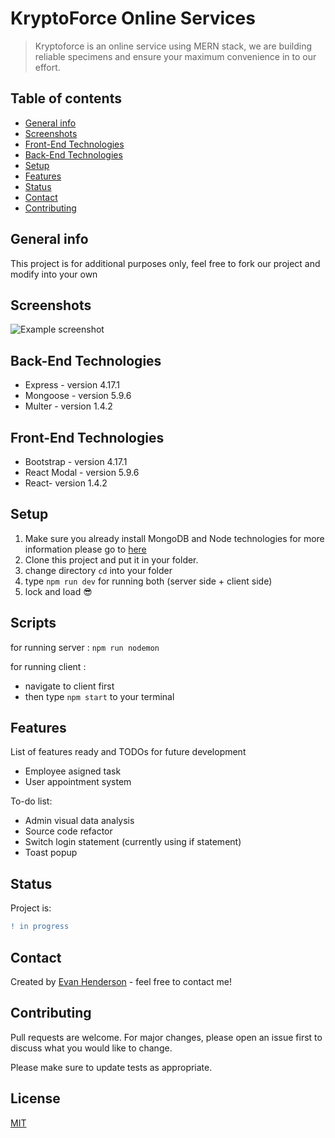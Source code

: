 # KryptoForce Online Services
> Kryptoforce is an online service using MERN stack, we are building reliable specimens and ensure your maximum convenience in to our effort.

## Table of contents
* [General info](#general-info)
* [Screenshots](#screenshots)
* [Front-End Technologies](#frontEndTechnologies)
* [Back-End Technologies](#backEndTechnologies)
* [Setup](#setup)
* [Features](#features)
* [Status](#status)
* [Contact](#contact)
* [Contributing](#contributing)

## General info
This project is for additional purposes only, feel free to fork our project and modify into your own

## Screenshots
![Example screenshot](./img/screenshot.png)

## Back-End Technologies
* Express - version 4.17.1
* Mongoose - version 5.9.6
* Multer - version 1.4.2

## Front-End Technologies
* Bootstrap - version 4.17.1
* React Modal - version 5.9.6
* React- version 1.4.2

## Setup
1. Make sure you already install MongoDB and Node technologies for more information please go to [here](https://www.learn2crack.com/2014/04/setup-node-js-and-mongodb.html)
2. Clone this project and put it in your folder.
3. change directory `cd` into your folder
4. type `npm run dev` for running both (server side + client side)
5. lock and load :sunglasses:

## Scripts
for running server :
`npm run nodemon`

for running client :
 - navigate to client first
 - then type `npm start` to your terminal

## Features
List of features ready and TODOs for future development
* Employee asigned task
* User appointment system

To-do list:
* Admin visual data analysis
* Source code refactor
* Switch login statement (currently using if statement)
* Toast popup

## Status
Project is: 

```diff
! in progress
```

## Contact
Created by [Evan Henderson](https://instagram/dummy) - feel free to contact me!


## Contributing
Pull requests are welcome. For major changes, please open an issue first to discuss what you would like to change.

Please make sure to update tests as appropriate.

## License
[MIT](https://choosealicense.com/licenses/mit/)

